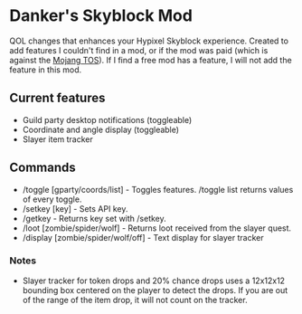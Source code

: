 # Danker's Skyblock Mod
QOL changes that enhances your Hypixel Skyblock experience. Created to add features I couldn't find in a mod, or if the mod was paid (which is against the [Mojang TOS](https://account.mojang.com/documents/commercial_guidelines)). If I find a free mod has a feature, I will not add the feature in this mod.

## Current features
- Guild party desktop notifications (toggleable)
- Coordinate and angle display (toggleable)
- Slayer item tracker

## Commands
- /toggle [gparty/coords/list] - Toggles features. /toggle list returns values of every toggle.
- /setkey [key] - Sets API key.
- /getkey - Returns key set with /setkey.
- /loot [zombie/spider/wolf] - Returns loot received from the slayer quest.
- /display [zombie/spider/wolf/off] - Text display for slayer tracker

### Notes
- Slayer tracker for token drops and 20% chance drops uses a 12x12x12 bounding box centered on the player to detect the drops. If you are out of the range of the item drop, it will not count on the tracker.
